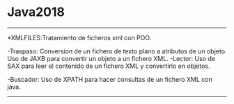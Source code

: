 # Java2018

---------------------------------------------------------------------------------------------------

*XMLFILES:Tratamiento de ficheros xml con POO.


-Traspaso:	Conversion de un fichero de texto plano a atributos de un objeto.
		Uso de JAXB para convertir un objeto a un fichero XML.
-Lector:	Uso de SAX para leer el contenido de un fichero XML y convertirlo en objetos.

-Buscador:	Uso de XPATH para hacer consultas de un fichero XML con java.

---------------------------------------------------------------------------------------------------
